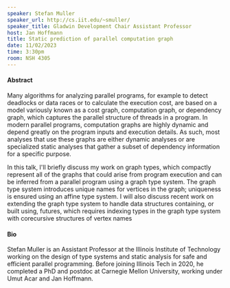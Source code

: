 ```yaml
---
speaker: Stefan Muller
speaker_url: http://cs.iit.edu/~smuller/
speaker_title: Gladwin Development Chair Assistant Professor
host: Jan Hoffmann
title: Static prediction of parallel computation graph
date: 11/02/2023
time: 3:30pm
room: NSH 4305
---
```


#### Abstract
Many algorithms for analyzing parallel programs, for example to detect
deadlocks or data races or to calculate the execution cost, are based on
a model variously known as a cost graph, computation graph, or
dependency graph, which captures the parallel structure of threads in a
program. In modern parallel programs, computation graphs are highly
dynamic and depend greatly on the program inputs and execution details.
As such, most analyses that use these graphs are either dynamic analyses
or are specialized static analyses that gather a subset of dependency
information for a specific purpose.

In this talk, I'll briefly discuss my work on graph types, which
compactly represent all of the graphs that could arise from program
execution and can be inferred from a parallel program using a graph type
system. The graph type system introduces unique names for vertices in
the graph; uniqueness is ensured using an affine type system. I will
also discuss recent work on extending the graph type system to handle
data structures containing, or built using, futures, which requires
indexing types in the graph type system with corecursive structures of
vertex names

#### Bio
Stefan Muller is an Assistant Professor at the Illinois Institute
of Technology working on the design of type systems and static analysis
for safe and efficient parallel programming. Before joining Illinois
Tech in 2020, he completed a PhD and postdoc at Carnegie Mellon
University, working under Umut Acar and Jan Hoffmann.

